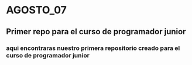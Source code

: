 # AGOSTO_07
## Primer repo para el curso de programador junior
### aqui encontraras nuestro primera repositorio creado para el curso de programador junior
